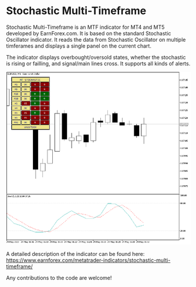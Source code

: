 # Stochastic Multi-Timeframe

Stochastic Multi-Timeframe is an MTF indicator for MT4 and MT5 developed by EarnForex.com. It is based on the standard Stochastic Oscillator indicator. It reads the data from Stochastic Oscillator on multiple timferames and displays a single panel on the current chart.

The indicator displays overbought/oversold states, whether the stochastic is rising or failling, and signal/main lines cross. It supports all kinds of alerts.

![A multi-timeframe stochastic panel with mixed situation on the currency pair](https://github.com/EarnForex/Stochastic-Multi-Timeframe/blob/main/README_Images/stochastic-multi-timeframe-mt5-eurusd.png)

A detailed description of the indicator can be found here:
https://www.earnforex.com/metatrader-indicators/stochastic-multi-timeframe/

Any contributions to the code are welcome!
